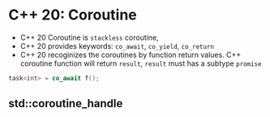 # C++ 20: Coroutine

- C++ 20 Coroutine is `stackless` coroutine,
- C++ 20 provides keywords: `co_await`, `co_yield`, `co_return`
- C++ 20 recoginizes the coroutines by function return values. C++ coroutine function will return `result`, `result` must has a subtype `promise`

```c++
task<int> = co_await f();
```

## std::coroutine_handle
